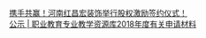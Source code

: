   
[携手共赢！河南红昌宏装饰举行股权激励签约仪式！](http://www.dianyue.me/archives/678/jxjcd7hj1dfzxch3/)  
[公示 | 职业教育专业教学资源库2018年度有关申请材料](http://www.dianyue.me/archives/721/avocrmn7vwto3mfm/)
